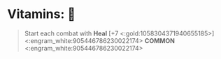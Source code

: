 # **Vitamins**: 💊 
> Start each combat with __Heal__ [+7 <:gold:1058304371940655185>]
<:engram_white:905446786230022174> __COMMON__ <:engram_white:905446786230022174>
